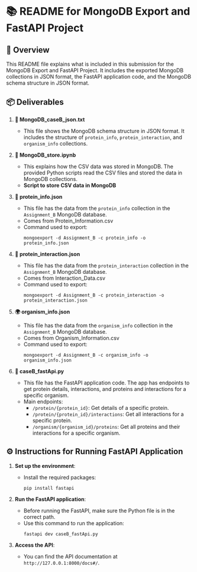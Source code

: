 # 📚 README for MongoDB Export and FastAPI Project

## 📄 Overview

This README file explains what is included in this submission for the MongoDB Export and FastAPI Project. It includes the exported MongoDB collections in JSON format, the FastAPI application code, and the MongoDB schema structure in JSON format.

## 📦 Deliverables

1. **📁 MongoDB_caseB_json.txt**
   - This file shows the MongoDB schema structure in JSON format. It includes the structure of `protein_info`, `protein_interaction`, and `organism_info` collections.

2. **📝 MongoDB_store.ipynb**
   - This explains how the CSV data was stored in MongoDB. The provided Python scripts read the CSV files and stored the data in MongoDB collections.
   - **Script to store CSV data in MongoDB**

3. **🧬 protein_info.json**
   - This file has the data from the `protein_info` collection in the `Assignment_B` MongoDB database.
   - Comes from Protein_Information.csv
   - Command used to export:
     ```
     mongoexport -d Assignment_B -c protein_info -o protein_info.json
     ```

4. **🔗 protein_interaction.json**
   - This file has the data from the `protein_interaction` collection in the `Assignment_B` MongoDB database.
   - Comes from Interaction_Data.csv
   - Command used to export:
     ```
     mongoexport -d Assignment_B -c protein_interaction -o protein_interaction.json
     ```

5. **🌍 organism_info.json**
   - This file has the data from the `organism_info` collection in the `Assignment_B` MongoDB database.
   - Comes from Organism_Information.csv
   - Command used to export:
     ```
     mongoexport -d Assignment_B -c organism_info -o organism_info.json
     ```

6. **🚀 caseB_fastApi.py**
   - This file has the FastAPI application code. The app has endpoints to get protein details, interactions, and proteins and interactions for a specific organism.
   - Main endpoints:
     - `/protein/{protein_id}`: Get details of a specific protein.
     - `/protein/{protein_id}/interactions`: Get all interactions for a specific protein.
     - `/organism/{organism_id}/proteins`: Get all proteins and their interactions for a specific organism.

## ⚙️ Instructions for Running FastAPI Application

1. **Set up the environment**:
   - Install the required packages:
     ```
     pip install fastapi 
     ```

2. **Run the FastAPI application**:
   - Before running the FastAPI, make sure the Python file is in the correct path.
   - Use this command to run the application:
     ```
     fastapi dev caseB_fastApi.py
     ```

3. **Access the API**:
   - You can find the API documentation at `http://127.0.0.1:8000/docs#/`.


